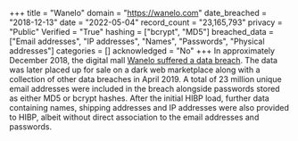 +++
title = "Wanelo"
domain = "https://wanelo.com"
date_breached = "2018-12-13"
date = "2022-05-04"
record_count = "23,165,793"
privacy = "Public"
Verified = "True"
hashing = ["bcrypt", "MD5"]
breached_data = ["Email addresses", "IP addresses", "Names", "Passwords", "Physical addresses"]
categories = []
acknowledged = "No"
+++
In approximately December 2018, the digital mall <a href="https://www.zdnet.com/article/a-hacker-has-dumped-nearly-one-billion-user-records-over-the-past-two-months/" target="_blank" rel="noopener">Wanelo suffered a data breach</a>. The data was later placed up for sale on a dark web marketplace along with a collection of other data breaches in April 2019. A total of 23 million unique email addresses were included in the breach alongside passwords stored as either MD5 or bcrypt hashes. After the initial HIBP load, further data containing names, shipping addresses and IP addresses were also provided to HIBP, albeit without direct association to the email addresses and passwords.
